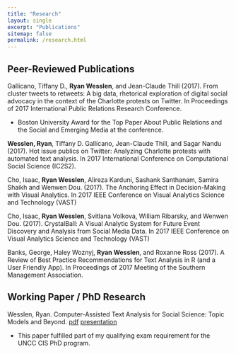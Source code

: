 ```yaml
---
title: "Research"
layout: single
excerpt: "Publications"
sitemap: false
permalink: /research.html
---
```


## Peer-Reviewed Publications

Gallicano, Tiffany D., **Ryan Wesslen**, and Jean-Claude Thill (2017). From cluster tweets to retweets: A big data, rhetorical exploration of digital social advocacy in the context of the Charlotte protests on Twitter. In Proceedings of 2017 International Public Relations Research Conference.

*   Boston University Award for the Top Paper About Public Relations and the Social and Emerging Media at the conference.

**Wesslen, Ryan**, Tiffany D. Gallicano, Jean-Claude Thill, and Sagar Nandu (2017). Hot issue publics on Twitter: Analyzing Charlotte protests with automated text analysis. In 2017 International Conference on Computational Social Science (IC2S2). 

Cho, Isaac, **Ryan Wesslen**, Alireza Karduni, Sashank Santhanam, Samira Shaikh and Wenwen Dou. (2017). The Anchoring Effect in Decision-Making with Visual Analytics. In 2017 IEEE Conference on Visual Analytics Science and Technology (VAST)

Cho, Isaac, **Ryan Wesslen**, Svitlana Volkova, William Ribarsky, and Wenwen Dou. (2017). CrystalBall: A Visual Analytic System for Future Event Discovery and Analysis from Social Media Data. In 2017 IEEE Conference on Visual Analytics Science and Technology (VAST)

Banks, George, Haley Woznyj, **Ryan Wesslen**, and Roxanne Ross (2017). A Review of Best Practice Recommendations for Text Analysis in R (and a User Friendly App). In Proceedings of 2017 Meeting of the Southern Management Association.

## Working Paper / PhD Research

Wesslen, Ryan. Computer-Assisted Text Analysis for Social Science: Topic Models and Beyond. [pdf](/assets/documents/papers/topic-models-beyond.pdf) [presentation](/assets/documents/presentations/qualifying-exam-presentation.pptx)

*   This paper fulfilled part of my qualifying exam requirement for the UNCC CIS PhD program.